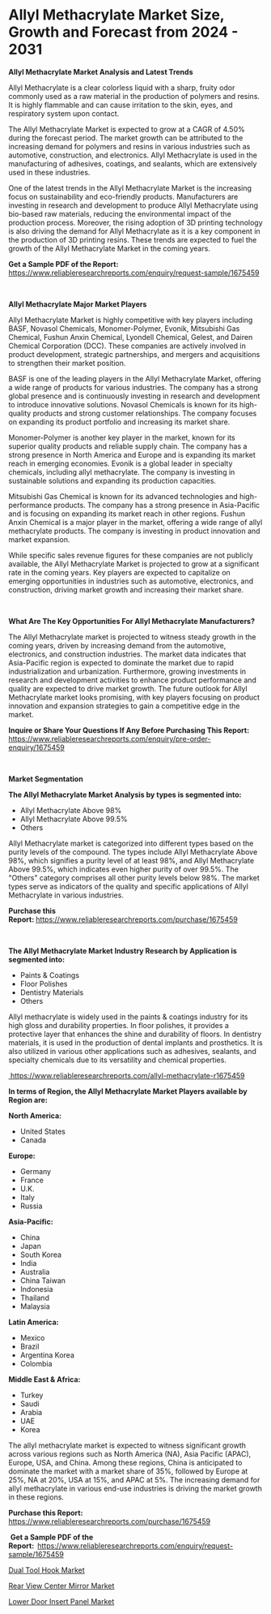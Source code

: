 <p><h1>Allyl Methacrylate Market Size, Growth and Forecast from 2024 - 2031</h1></p><p><strong>Allyl Methacrylate Market Analysis and Latest Trends</strong></p>
<p><p>Allyl Methacrylate is a clear colorless liquid with a sharp, fruity odor commonly used as a raw material in the production of polymers and resins. It is highly flammable and can cause irritation to the skin, eyes, and respiratory system upon contact.</p><p>The Allyl Methacrylate Market is expected to grow at a CAGR of 4.50% during the forecast period. The market growth can be attributed to the increasing demand for polymers and resins in various industries such as automotive, construction, and electronics. Allyl Methacrylate is used in the manufacturing of adhesives, coatings, and sealants, which are extensively used in these industries.</p><p>One of the latest trends in the Allyl Methacrylate Market is the increasing focus on sustainability and eco-friendly products. Manufacturers are investing in research and development to produce Allyl Methacrylate using bio-based raw materials, reducing the environmental impact of the production process. Moreover, the rising adoption of 3D printing technology is also driving the demand for Allyl Methacrylate as it is a key component in the production of 3D printing resins. These trends are expected to fuel the growth of the Allyl Methacrylate Market in the coming years.</p></p>
<p><strong>Get a Sample PDF of the Report:&nbsp;</strong> <a href="https://www.reliableresearchreports.com/enquiry/request-sample/1675459">https://www.reliableresearchreports.com/enquiry/request-sample/1675459</a></p>
<p>&nbsp;</p>
<p><strong>Allyl Methacrylate Major Market Players</strong></p>
<p><p>Allyl Methacrylate Market is highly competitive with key players including BASF, Novasol Chemicals, Monomer-Polymer, Evonik, Mitsubishi Gas Chemical, Fushun Anxin Chemical, Lyondell Chemical, Gelest, and Dairen Chemical Corporation (DCC). These companies are actively involved in product development, strategic partnerships, and mergers and acquisitions to strengthen their market position.</p><p>BASF is one of the leading players in the Allyl Methacrylate Market, offering a wide range of products for various industries. The company has a strong global presence and is continuously investing in research and development to introduce innovative solutions. Novasol Chemicals is known for its high-quality products and strong customer relationships. The company focuses on expanding its product portfolio and increasing its market share.</p><p>Monomer-Polymer is another key player in the market, known for its superior quality products and reliable supply chain. The company has a strong presence in North America and Europe and is expanding its market reach in emerging economies. Evonik is a global leader in specialty chemicals, including allyl methacrylate. The company is investing in sustainable solutions and expanding its production capacities.</p><p>Mitsubishi Gas Chemical is known for its advanced technologies and high-performance products. The company has a strong presence in Asia-Pacific and is focusing on expanding its market reach in other regions. Fushun Anxin Chemical is a major player in the market, offering a wide range of allyl methacrylate products. The company is investing in product innovation and market expansion.</p><p>While specific sales revenue figures for these companies are not publicly available, the Allyl Methacrylate Market is projected to grow at a significant rate in the coming years. Key players are expected to capitalize on emerging opportunities in industries such as automotive, electronics, and construction, driving market growth and increasing their market share.</p></p>
<p>&nbsp;</p>
<p><strong>What Are The Key Opportunities For Allyl Methacrylate Manufacturers?</strong></p>
<p><p>The Allyl Methacrylate market is projected to witness steady growth in the coming years, driven by increasing demand from the automotive, electronics, and construction industries. The market data indicates that Asia-Pacific region is expected to dominate the market due to rapid industrialization and urbanization. Furthermore, growing investments in research and development activities to enhance product performance and quality are expected to drive market growth. The future outlook for Allyl Methacrylate market looks promising, with key players focusing on product innovation and expansion strategies to gain a competitive edge in the market.</p></p>
<p><strong>Inquire or Share Your Questions If Any Before Purchasing This Report:</strong> <a href="https://www.reliableresearchreports.com/enquiry/pre-order-enquiry/1675459">https://www.reliableresearchreports.com/enquiry/pre-order-enquiry/1675459</a></p>
<p>&nbsp;</p>
<p><strong>Market Segmentation</strong></p>
<p><strong>The Allyl Methacrylate Market Analysis by types is segmented into:</strong></p>
<p><ul><li>Allyl Methacrylate Above 98%</li><li>Allyl Methacrylate Above 99.5%</li><li>Others</li></ul></p>
<p><p>Allyl Methacrylate market is categorized into different types based on the purity levels of the compound. The types include Allyl Methacrylate Above 98%, which signifies a purity level of at least 98%, and Allyl Methacrylate Above 99.5%, which indicates even higher purity of over 99.5%. The "Others" category comprises all other purity levels below 98%. The market types serve as indicators of the quality and specific applications of Allyl Methacrylate in various industries.</p></p>
<p><strong>Purchase this Report:&nbsp;</strong><a href="https://www.reliableresearchreports.com/purchase/1675459">https://www.reliableresearchreports.com/purchase/1675459</a></p>
<p>&nbsp;</p>
<p><strong>The Allyl Methacrylate Market Industry Research by Application is segmented into:</strong></p>
<p><ul><li>Paints & Coatings</li><li>Floor Polishes</li><li>Dentistry Materials</li><li>Others</li></ul></p>
<p><p>Allyl methacrylate is widely used in the paints & coatings industry for its high gloss and durability properties. In floor polishes, it provides a protective layer that enhances the shine and durability of floors. In dentistry materials, it is used in the production of dental implants and prosthetics. It is also utilized in various other applications such as adhesives, sealants, and specialty chemicals due to its versatility and chemical properties.</p></p>
<p><a href="https://www.reliableresearchreports.com/allyl-methacrylate-r1675459">&nbsp;https://www.reliableresearchreports.com/allyl-methacrylate-r1675459</a></p>
<p><strong>In terms of Region, the Allyl Methacrylate Market Players available by Region are:</strong></p>
<p>
    <p> <strong> North America: </strong>
        <ul>
            <li>United States</li>
            <li>Canada</li>
        </ul>
        </p> 
    <p> <strong> Europe: </strong>
        <ul>
            <li>Germany</li>
            <li>France</li>
            <li>U.K.</li>
            <li>Italy</li>
            <li>Russia</li>
        </ul>
        </p> 
    <p> <strong> Asia-Pacific: </strong>
        <ul>
            <li>China</li>
            <li>Japan</li>
            <li>South Korea</li>
            <li>India</li>
            <li>Australia</li>
            <li>China Taiwan</li>
            <li>Indonesia</li>
            <li>Thailand</li>
            <li>Malaysia</li>
        </ul>
        </p> 
    <p> <strong> Latin America: </strong>
        <ul>
            <li>Mexico</li>
            <li>Brazil</li>
            <li>Argentina Korea</li>
            <li>Colombia</li>
        </ul>
        </p> 
    <p> <strong> Middle East & Africa: </strong>
        <ul>
            <li>Turkey</li>
            <li>Saudi</li>
            <li>Arabia</li>
            <li>UAE</li>
            <li>Korea</li>
        </ul>
    </p>
    </p>
<p><p>The allyl methacrylate market is expected to witness significant growth across various regions such as North America (NA), Asia Pacific (APAC), Europe, USA, and China. Among these regions, China is anticipated to dominate the market with a market share of 35%, followed by Europe at 25%, NA at 20%, USA at 15%, and APAC at 5%. The increasing demand for allyl methacrylate in various end-use industries is driving the market growth in these regions.</p></p>
<p><strong>Purchase this Report: </strong><a href="https://www.reliableresearchreports.com/purchase/1675459">https://www.reliableresearchreports.com/purchase/1675459</a></p>
<p>&nbsp;<strong>Get a Sample PDF of the Report:&nbsp;&nbsp;</strong><a href="https://www.reliableresearchreports.com/enquiry/request-sample/1675459">https://www.reliableresearchreports.com/enquiry/request-sample/1675459</a></p>
<p><strong></strong></p>
<p><p><a href="https://github.com/RichRobinson5/Market-Research-Report-List-6/blob/main/dual-tool-hook-market.md">Dual Tool Hook Market</a></p><p><a href="https://github.com/mandarincruisesvn/Market-Research-Report-List-1/blob/main/rear-view-center-mirror-market.md">Rear View Center Mirror Market</a></p><p><a href="https://github.com/alanPerkins1921/Market-Research-Report-List-1/blob/main/lower-door-insert-panel-market.md">Lower Door Insert Panel Market</a></p></p>